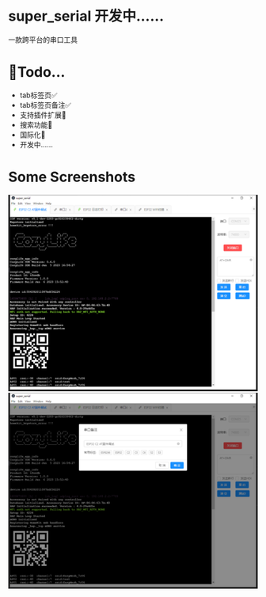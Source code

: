 # super_serial  开发中......

一款跨平台的串口工具

# 📔Todo...
* tab标签页✅
* tab标签页备注✅
* 支持插件扩展🔲
* 搜索功能🔲
* 国际化🔲
* 开发中......

# Some Screenshots
![](images/1.png)
![](images/2.png)